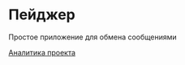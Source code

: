 # Пейджер

Простое приложение для обмена сообщениями

[Аналитика проекта](https://www.notion.so/721727cc6f5e49a58c7c8d0c8949c1ea?pvs=4)

